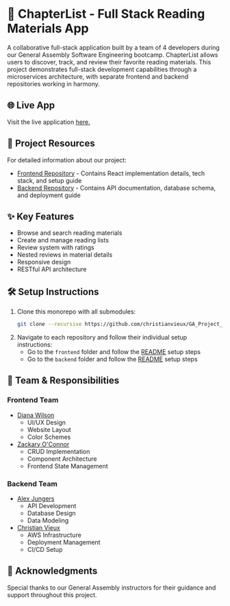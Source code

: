 # 🚀 ChapterList - Full Stack Reading Materials App
A collaborative full-stack application built by a team of 4 developers during our General Assembly Software Engineering bootcamp. ChapterList allows users to discover, track, and review their favorite reading materials. This project demonstrates full-stack development capabilities through a microservices architecture, with separate frontend and backend repositories working in harmony.
## 🌐 Live App
Visit the live application [here.](http://44.215.35.137:3004/)
## 📂 Project Resources
For detailed information about our project:
- [Frontend Repository](https://github.com/zackaryoconnor/Front-End) - Contains React implementation details, tech stack, and setup guide
- [Backend Repository](https://github.com/ajungers-ga/unit-4-collaboration-project-BackEnd) - Contains API documentation, database schema, and deployment guide
## ✨ Key Features
- Browse and search reading materials
- Create and manage reading lists
- Review system with ratings
- Nested reviews in material details
- Responsive design
- RESTful API architecture
## 🛠 Setup Instructions
1. Clone this monorepo with all submodules:
   ```bash
   git clone --recursive https://github.com/christianvieux/GA_Project_4_ChapertList.git
   ```
2. Navigate to each repository and follow their individual setup instructions:
   - Go to the ``frontend`` folder and follow the [README](https://github.com/zackaryoconnor/Front-End/blob/main/README.md) setup steps
   - Go to the ``backend`` folder and follow the [README](https://github.com/ajungers-ga/unit-4-collaboration-project-BackEnd/blob/main/README.md) setup steps
## 👥 Team & Responsibilities
### Frontend Team
- [Diana Wilson](https://github.com/DianaWilson1)
  - UI/UX Design
  - Website Layout
  - Color Schemes
- [Zackary O'Connor](https://github.com/zackaryoconnor)
  - CRUD Implementation
  - Component Architecture
  - Frontend State Management
### Backend Team
- [Alex Jungers](https://github.com/ajungers-ga)
  - API Development
  - Database Design
  - Data Modeling
- [Christian Vieux](https://github.com/christianvieux)
  - AWS Infrastructure
  - Deployment Management
  - CI/CD Setup
## 🙏 Acknowledgments
Special thanks to our General Assembly instructors for their guidance and support throughout this project.
